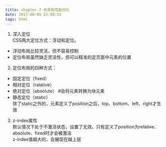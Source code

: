 ```yaml
---
title: chapter-7-布局和性能优化
date: 2017-06-09 22:59:53
tags: html
---
```


1. 深入定位  
CSS两大定位方式：浮动和定位。  
 * 浮动布局比较灵活，但不容易控制
 * 定位布局虽然缺乏灵活性，但可以精准的定页面中元素的位置

2. 定位布局的四种方式：  
 * 固定定位（fixed）
 * 相对定位（ralative）
 * 绝对定位（absolute）  #会将元素转换为块元素
 * 静态定位（static）   
  除了static之外的，元素定义了position之后，top、bottom、left、right才生效

3. z-index属性  
默认情况下处于不激活状态，设置了无效。只有定义了position为relative、absolute、fixed时才会被激活  
z-index值越大的，会展现在越上层  
  